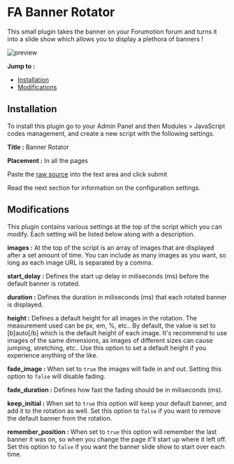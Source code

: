 # FA Banner Rotator

This small plugin takes the banner on your Forumotion forum and turns it into a slide show which allows you to display a plethora of banners !

![preview](http://i21.servimg.com/u/f21/18/21/41/30/captur12.gif)

**Jump to :**

- [Installation](#installation)
- [Modifications](#modifications)

## Installation

To install this plugin go to your Admin Panel and then Modules > JavaScript codes management, and create a new script with the following settings.

**Title :** Banner Rotator

**Placement :** In all the pages

Paste the [raw source](https://raw.githubusercontent.com/SethClydesdale/fa-banner-rotator/master/banner_rotator.js) into the text area and click submit

Read the next section for information on the configuration settings.

## Modifications

This plugin contains various settings at the top of the script which you can modify. Each setting will be listed below along with a description.

**images :** At the top of the script is an array of images that are displayed after a set amount of time. You can include as many images as you want, so long as each image URL is separated by a comma.

**start_delay :** Defines the start up delay in miliseconds (ms) before the default banner is rotated.

**duration :** Defines the duration in miliseconds (ms) that each rotated banner is displayed.

**height :** Defines a default height for all images in the rotation. The measurement used can be px, em, %, etc.. By default, the value is set to [b]auto[/b] which is the default height of each image. It's recommend to use images of the same dimensions, as images of different sizes can cause jumping, stretching, etc.. Use this option to set a default height if you experience anything of the like.

**fade_image :** When set to ``true`` the images will fade in and out. Setting this option to ``false`` will disable fading.

**fade_duration :** Defines how fast the fading should be in miliseconds (ms).

**keep_initial :** When set to ``true`` this option will keep your default banner, and add it to the rotation as well. Set this option to ``false`` if you want to remove the default banner from the rotation.

**remember_position :** When set to ``true`` this option will remember the last banner it was on, so when you change the page it'll start up where it left off. Set this option to ``false`` if you want the banner slide show to start over each time.
